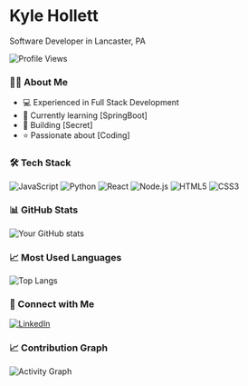 # Kyle Hollett
Software Developer in Lancaster, PA

![Profile Views](https://hits.seeyoufarm.com/api/count/incr/badge.svg?url=https%3A%2F%2Fgithub.com%2Fkyhol&count_bg=%2379C83D&title_bg=%23555555&icon=&icon_color=%23E7E7E7&title=visits&edge_flat=false)

### 👨‍💻 About Me
- 💻 Experienced in Full Stack Development
- 🌱 Currently learning [SpringBoot]
- 🚀 Building [Secret]
- ⭐ Passionate about [Coding]

### 🛠️ Tech Stack
![JavaScript](https://img.shields.io/badge/-JavaScript-F7DF1E?style=flat-square&logo=javascript&logoColor=black)
![Python](https://img.shields.io/badge/-Python-3776AB?style=flat-square&logo=Python&logoColor=white)
![React](https://img.shields.io/badge/-React-61DAFB?style=flat-square&logo=react&logoColor=black)
![Node.js](https://img.shields.io/badge/-Node.js-339933?style=flat-square&logo=node.js&logoColor=white)
![HTML5](https://img.shields.io/badge/-HTML5-E34F26?style=flat-square&logo=html5&logoColor=white)
![CSS3](https://img.shields.io/badge/-CSS3-1572B6?style=flat-square&logo=css3)

### 📊 GitHub Stats
![Your GitHub stats](https://github-readme-stats.vercel.app/api?username=kyhol&show_icons=true&theme=dark)

### 📈 Most Used Languages
![Top Langs](https://github-readme-stats.vercel.app/api/top-langs/?username=kyhol&layout=compact&theme=dark)

### 🤝 Connect with Me
[![LinkedIn](https://img.shields.io/badge/-LinkedIn-0077B5?style=flat-square&logo=LinkedIn&logoColor=white)]([your-linkedin-url](https://www.linkedin.com/in/kyle-hollett-8558842a8/))

### 📈 Contribution Graph
![Activity Graph](https://github-readme-activity-graph.vercel.app/graph?username=kyhol&theme=github-dark&hide_border=true)
<!--
**kyhol/kyhol** is a ✨ _special_ ✨ repository because its `README.md` (this file) appears on your GitHub profile.

Here are some ideas to get you started:

- 🔭 I’m currently working on ...
- 🌱 I’m currently learning ...
- 👯 I’m looking to collaborate on ...
- 🤔 I’m looking for help with ...
- 💬 Ask me about ...
- 📫 How to reach me: ...
- 😄 Pronouns: ...
- ⚡ Fun fact: ...
-->
